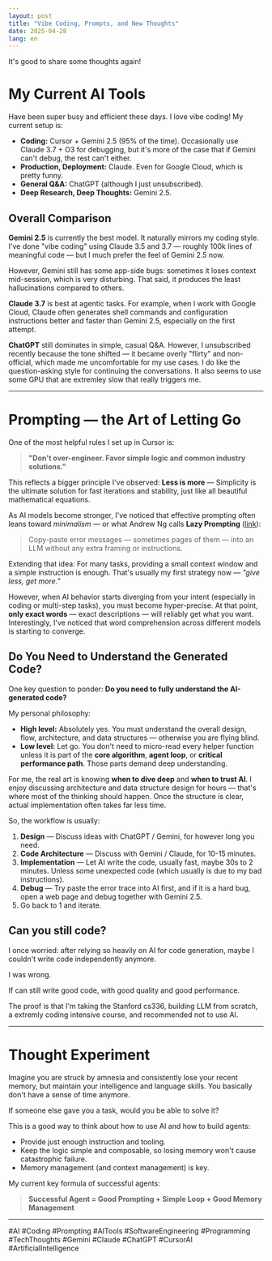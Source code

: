 ```yaml
---
layout: post
title: "Vibe Coding, Prompts, and New Thoughts"
date: 2025-04-28
lang: en
---
```


It's good to share some thoughts again!

# My Current AI Tools

Have been super busy and efficient these days. I love vibe coding! My current setup is:

- **Coding:** Cursor + Gemini 2.5 (95% of the time). Occasionally use Claude 3.7 + O3 for debugging, but it's more of the case that if Gemini can't debug, the rest can't either.
- **Production, Deployment:** Claude. Even for Google Cloud, which is pretty funny.
- **General Q&A:** ChatGPT (although I just unsubscribed).
- **Deep Research, Deep Thoughts:** Gemini 2.5.

## Overall Comparison

**Gemini 2.5** is currently the best model. It naturally mirrors my coding style.
I've done "vibe coding" using Claude 3.5 and 3.7 — roughly 100k lines of meaningful code — but I much prefer the feel of Gemini 2.5 now.

However, Gemini still has some app-side bugs: sometimes it loses context mid-session, which is very disturbing. That said, it produces the least hallucinations compared to others.

**Claude 3.7** is best at agentic tasks.
For example, when I work with Google Cloud, Claude often generates shell commands and configuration instructions better and faster than Gemini 2.5, especially on the first attempt.

**ChatGPT** still dominates in simple, casual Q&A.
However, I unsubscribed recently because the tone shifted — it became overly "flirty" and non-official, which made me uncomfortable for my use cases. I do like the question-asking style for continuing the conversations. It also seems to use some GPU that are extremley slow that really triggers me.

---

# Prompting — the Art of Letting Go

One of the most helpful rules I set up in Cursor is:

> **"Don't over-engineer. Favor simple logic and common industry solutions."**

This reflects a bigger principle I've observed:
**Less is more** — Simplicity is the ultimate solution for fast iterations and stability, just like all beautiful mathematical equations.

As AI models become stronger, I've noticed that effective prompting often leans toward *minimalism* — or what Andrew Ng calls **Lazy Prompting** ([link](https://x.com/AndrewYNg/status/1907843984158036137)):

> Copy-paste error messages — sometimes pages of them — into an LLM without any extra framing or instructions.

Extending that idea:
For many tasks, providing a small context window and a simple instruction is enough. That's usually my first strategy now — *"give less, get more."*

However, when AI behavior starts diverging from your intent (especially in coding or multi-step tasks), you must become hyper-precise.
At that point, **only exact words** — exact descriptions — will reliably get what you want.
Interestingly, I've noticed that word comprehension across different models is starting to converge.

## Do You Need to Understand the Generated Code?

One key question to ponder: **Do you need to fully understand the AI-generated code?**

My personal philosophy:

- **High level:** Absolutely yes. You must understand the overall design, flow, architecture, and data structures — otherwise you are flying blind.
- **Low level:** Let go. You don't need to micro-read every helper function unless it is part of the **core algorithm**, **agent loop**, or **critical performance path**. Those parts demand deep understanding.

For me, the real art is knowing **when to dive deep** and **when to trust AI**.
I enjoy discussing architecture and data structure design for hours — that's where most of the thinking should happen.
Once the structure is clear, actual implementation often takes far less time.

So, the workflow is usually:

1. **Design** — Discuss ideas with ChatGPT / Gemini, for however long you need.
2. **Code Architecture** — Discuss with Gemini / Claude, for 10-15 minutes.
3. **Implementation** — Let AI write the code, usually fast, maybe 30s to 2 minutes. Unless some unexpected code (which usually is due to my bad instructions).
4. **Debug** — Try paste the error trace into AI first, and if it is a hard bug, open a web page and debug together with Gemini 2.5.
5. Go back to 1 and iterate.

## Can you still code?

I once worried: after relying so heavily on AI for code generation, maybe I couldn't write code independently anymore.

I was wrong.

If can still write good code, with good quality and good performance.

The proof is that I'm taking the Stanford cs336, building LLM from scratch, a extremly coding intensive course, and recommended not to use AI.

---

# Thought Experiment

Imagine you are struck by amnesia and consistently lose your recent memory, but maintain your intelligence and language skills. You basically don't have a sense of time anymore.

If someone else gave you a task, would you be able to solve it?

This is a good way to think about how to use AI and how to build agents:

- Provide just enough instruction and tooling.
- Keep the logic simple and composable, so losing memory won't cause catastrophic failure.
- Memory management (and context management) is key.

My current key formula of successful agents:

> **Successful Agent = Good Prompting + Simple Loop + Good Memory Management**

---

#AI #Coding #Prompting #AITools #SoftwareEngineering #Programming #TechThoughts #Gemini #Claude #ChatGPT #CursorAI #ArtificialIntelligence